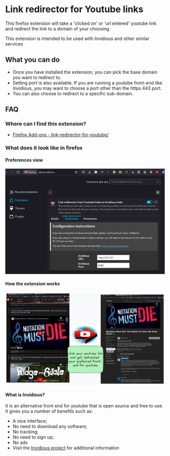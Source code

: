 # Link redirector for Youtube links

This firefox extension will take a 'clicked on' or 'url entered' youtube link and redirect the link to a domain of your choosing.

This extension is intended to be used with Invidious and other similar services

## What you can do

- Once you have installed the extension, you can pick the base domain you want to redirect to.
- Setting port is also available. If you are running a youtube front-end like Invidious, you may want to choose a port other than the https 443 port.
- You can also choose to redirect to a specific sub-domain.

## FAQ

### Where can I find this extension?

- [Firefox Add-ons - link-redirector-for-youtube/](https://addons.mozilla.org/en-US/firefox/addon/link-redirector-for-youtube/)

### What does it look like in firefox

#### Preferences view

![Prferences view](<readme-img1.png>)

#### How the extension works

![How the extension works](<readme-img2.png>)

#### What is Invidious?

It is an alternative front end for youtube that is open source and free to use. It gives you a number of benefits such as:

- A nice interface;
- No need to download any software;
- No tracking;
- No need to sign up;
- No ads
- Visit the [Invidious project](https://github.com/iv-org/invidious) for additional information
